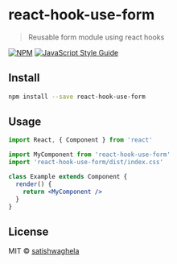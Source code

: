 # react-hook-use-form

> Reusable form module using react hooks

[![NPM](https://img.shields.io/npm/v/react-hook-use-form.svg)](https://www.npmjs.com/package/react-hook-use-form) [![JavaScript Style Guide](https://img.shields.io/badge/code_style-standard-brightgreen.svg)](https://standardjs.com)

## Install

```bash
npm install --save react-hook-use-form
```

## Usage

```jsx
import React, { Component } from 'react'

import MyComponent from 'react-hook-use-form'
import 'react-hook-use-form/dist/index.css'

class Example extends Component {
  render() {
    return <MyComponent />
  }
}
```

## License

MIT © [satishwaghela](https://github.com/satishwaghela)
